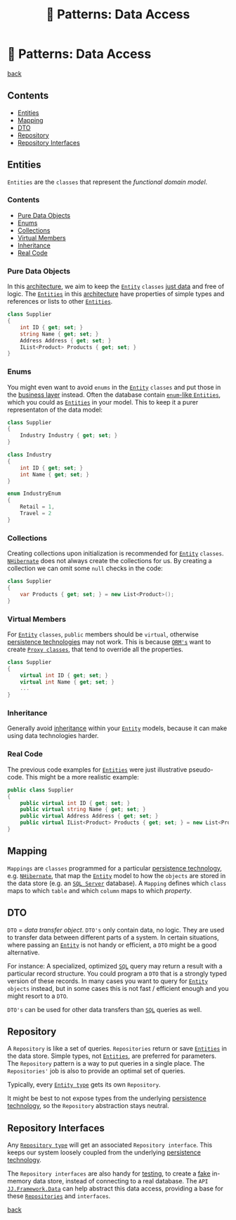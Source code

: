 ﻿---
title: "💽 Patterns: Data Access"
---

💽 Patterns: Data Access
==========================

[back](patterns.md)

<h2>Contents</h2>

- [Entities](#entities)
- [Mapping](#mapping)
- [DTO](#dto)
- [Repository](#repository)
- [Repository Interfaces](#repository-interfaces)


Entities
--------

`Entities` are the `classes` that represent the *functional domain model*.

<h3>Contents</h3>

- [Pure Data Objects](#pure-data-objects)
- [Enums](#enums)
- [Collections](#collections)
- [Virtual Members](#virtual-members)
- [Inheritance](#inheritance)
- [Real Code](#real-code)


<h3 id="pure-data-objects">Pure Data Objects</h3>

In this [architecture](index.md), we aim to keep the [`Entity`](#entities) `classes` [just data](#dto) and free of logic. The [`Entities`](#entities) in this [architecture](index.md) have properties of simple types and references or lists to other [`Entities`](#entities).

```cs
class Supplier
{
    int ID { get; set; }
    string Name { get; set; }
    Address Address { get; set; }
    IList<Product> Products { get; set; }
}
```


<h3 id="enums">Enums</h3>

You might even want to avoid `enums` in the [`Entity`](#entities) `classes` and put those in the [business layer](layers.md#business-layer) instead. Often the database contain [`enum`-like `Entities`](aspects.md#enum-like-entities), which you could as [`Entities`](#entities) in your model. This to keep it a purer representaton of the data model:

```cs
class Supplier
{
    Industry Industry { get; set; }
}

class Industry
{
    int ID { get; set; }
    int Name { get; set; }
}

enum IndustryEnum
{
    Retail = 1,
    Travel = 2
}
```


<h3 id="collections">Collections</h3>

Creating collections upon initialization is recommended for [`Entity`](#entities) `classes`. [`NHibernate`](api.md#nhibernate) does not always create the collections for us. By creating a collection we can omit some `null` checks in the code:

```cs
class Supplier
{
    var Products { get; set; } = new List<Product>();
}
```


<h3 id="virtual-members">Virtual Members</h3>

For [`Entity`](#entities) `classes`, `public` members should be `virtual`, otherwise [persistence technologies](aspects.md#persistence) may not work. This is because [`ORM's`](api.md#orm) want to create [`Proxy classes`](api.md#problem-entity--proxy-type-mismatch), that tend to override all the properties.

```cs
class Supplier
{
    virtual int ID { get; set; }
    virtual int Name { get; set; }
    ...
}
```


<h3 id="inheritance">Inheritance</h3>

Generally avoid [inheritance](api.md#inheritance) within your [`Entity`](#entities) models, because it can make using data technologies harder.


<h3 id="real-code">Real Code</h3>

The previous code examples for [`Entities`](#entities) were just illustrative pseudo-code. This might be a more realistic example:

```cs
public class Supplier
{
    public virtual int ID { get; set; }
    public virtual string Name { get; set; }
    public virtual Address Address { get; set; }
    public virtual IList<Product> Products { get; set; } = new List<Product>();
}
```


Mapping
-------

`Mappings` are `classes` programmed for a particular [persistence technology](aspects.md#persistence), e.g. [`NHibernate`](api.md#nhibernate), that map the [`Entity`](#entities) model to how the `objects` are stored in the data store (e.g. an [`SQL Server`](api.md#sql-server) database). A `Mapping` defines which `class` maps to which `table` and which `column` maps to which *property*.


DTO
---

`DTO` = *data transfer object*. `DTO's` only contain data, no logic. They are used to transfer data between different parts of a system. In certain situations, where passing an  [`Entity`](#entities) is not handy or efficient, a `DTO` might be a good alternative.

For instance: A specialized, optimized [`SQL`](api.md#sql) query may return a result with a particular record structure. You could program a `DTO` that is a strongly typed version of these records. In many cases you want to query for [`Entity`](#entities) `objects` instead, but in some cases this is not fast / efficient enough and you might resort to a `DTO`.

`DTO's` can be used for other data transfers than [`SQL`](api.md#sql) queries as well.


Repository
----------

A `Repository` is like a set of queries. `Repositories` return or save [`Entities`](#entities) in the data store. Simple types, not [`Entities`](#entities), are preferred for parameters. The `Repository` pattern is a way to put queries in a single place. The `Repositories'` job is also to provide an optimal set of queries.

Typically, every [`Entity type`](#entities) gets its own `Repository`.

It might be best to not expose types from the underlying [persistence technology](aspects.md#persistence), so the `Repository` abstraction stays neutral.


Repository Interfaces
---------------------

Any [`Repository type`](#repository) will get an associated `Repository interface`. This keeps our system loosely coupled from the underlying [persistence technology](aspects.md#persistence).

The `Repository interfaces` are also handy for [testing](aspects.md#automated-testing), to create a [fake](patterns-other.md#mock) in-memory data store, instead of connecting to a real database. The `API` [`JJ.Framework.Data`](api.md#jj-framework-data) can help abstract this data access, providing a base for these [`Repositories`](#repository) and `interfaces`.

[back](patterns.md)

